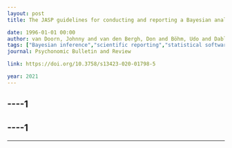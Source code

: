 ```yaml
---
layout: post
title: The JASP guidelines for conducting and reporting a Bayesian analysis

date: 1996-01-01 00:00
author: van Doorn, Johnny and van den Bergh, Don and Böhm, Udo and Dablander, Fabian and Derks, Koen and Draws, Tim and Etz, Alexander and Evans, Nathan J and Gronau, Quentin F and Haaf, Julia M and Hinne, Max and Kucharský, Šimon and Ly, Alexander and Marsman, Maarten and Matzke, Dora and Gupta, Akash RKomarlu Narendra and Sarafoglou, Alexandra and Stefan, Angelika and Voelkel, Jan G and Wagenmakers, Eric-Jan
tags: ["Bayesian inference","scientific reporting","statistical software"]
journal: Psychonomic Bulletin and Review

link: https://doi.org/10.3758/s13423-020-01798-5

year: 2021
---
```

----1
---
----1
---
----